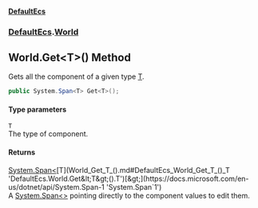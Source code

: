 #### [DefaultEcs](index.md 'index')
### [DefaultEcs](index.md#DefaultEcs 'DefaultEcs').[World](World.md 'DefaultEcs.World')
## World.Get&lt;T&gt;() Method
Gets all the component of a given type [T](World_Get_T_().md#DefaultEcs_World_Get_T_()_T 'DefaultEcs.World.Get&lt;T&gt;().T').  
```csharp
public System.Span<T> Get<T>();
```
#### Type parameters
<a name='DefaultEcs_World_Get_T_()_T'></a>
`T`  
The type of component.
  
#### Returns
[System.Span&lt;](https://docs.microsoft.com/en-us/dotnet/api/System.Span-1 'System.Span`1')[T](World_Get_T_().md#DefaultEcs_World_Get_T_()_T 'DefaultEcs.World.Get&lt;T&gt;().T')[&gt;](https://docs.microsoft.com/en-us/dotnet/api/System.Span-1 'System.Span`1')  
A [System.Span&lt;&gt;](https://docs.microsoft.com/en-us/dotnet/api/System.Span-1 'System.Span`1') pointing directly to the component values to edit them.
